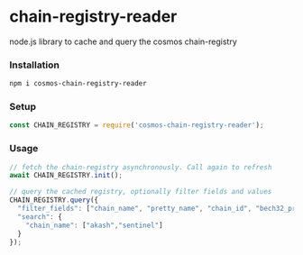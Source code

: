 # chain-registry-reader

node.js library to cache and query the cosmos chain-registry

### Installation

```bash
npm i cosmos-chain-registry-reader
```

### Setup

```js
const CHAIN_REGISTRY = require('cosmos-chain-registry-reader');
```

### Usage

```js
// fetch the chain-registry asynchronously. Call again to refresh
await CHAIN_REGISTRY.init();  

// query the cached registry, optionally filter fields and values
CHAIN_REGISTRY.query({
  "filter_fields": ["chain_name", "pretty_name", "chain_id", "bech32_prefix", "slip44", "apis.rest"],
  "search": {
    "chain_name": ["akash","sentinel"]
  }
});
```
